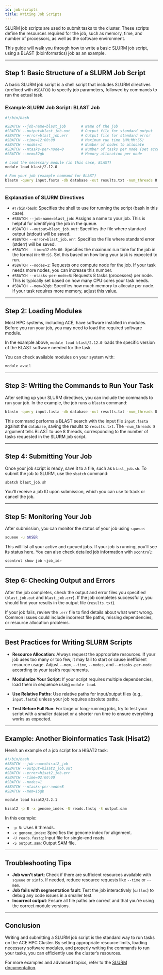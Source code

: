 ```yaml
---
id: job-scripts
title: Writing Job Scripts
---
```


SLURM job scripts are used to submit tasks to the cluster. These scripts define the resources required for the job, such as memory, time, and number of processors, as well as the software environment.

This guide will walk you through how to write a basic SLURM job script, using a BLAST (bioinformatics) job as an example.

---

## Step 1: Basic Structure of a SLURM Job Script

A basic SLURM job script is a shell script that includes SLURM directives (prefixed with `#SBATCH`) to specify job parameters, followed by commands to run the actual task.

### Example SLURM Job Script: BLAST Job

```bash
#!/bin/bash

#SBATCH --job-name=blast_job       # Name of the job
#SBATCH --output=blast_job.out     # Output file for standard output
#SBATCH --error=blast_job.err      # Output file for standard error
#SBATCH --time=12:00:00            # Maximum run time (HH:MM:SS)
#SBATCH --nodes=1                  # Number of nodes to allocate
#SBATCH --ntasks-per-node=8        # Number of tasks per node (set according to your job)
#SBATCH --mem=32gb                 # Memory allocation per node

# Load the necessary module (in this case, BLAST)
module load blast/2.12.0

# Run your job (example command for BLAST)
blastn -query input.fasta -db database -out results.txt -num_threads 8
```

---

### Explanation of SLURM Directives

- `#!/bin/bash`: Specifies the shell to use for running the script (bash in this case).
- `#SBATCH --job-name=blast_job`: Assigns a name to your job. This is helpful for identifying the job in the queue.
- `#SBATCH --output=blast_job.out`: Specifies the file where standard output (stdout) will be saved.
- `#SBATCH --error=blast_job.err`: Specifies the file where standard error (stderr) will be saved.
- `#SBATCH --time=12:00:00`: Specifies the maximum run time for the job in the format `HH:MM:SS`. Set this based on how long your task is expected to run.
- `#SBATCH --nodes=1`: Requests one compute node for the job. If your task needs more nodes, you can increase this number.
- `#SBATCH --ntasks-per-node=8`: Requests 8 tasks (processes) per node. This is typically set based on how many CPU cores your task needs.
- `#SBATCH --mem=32gb`: Specifies how much memory to allocate per node. If your task requires more memory, adjust this value.

---

## Step 2: Loading Modules

Most HPC systems, including ACE, have software installed in modules. Before you run your job, you may need to load the required software module.

In the example above, `module load blast/2.12.0` loads the specific version of the BLAST software needed for the task.

You can check available modules on your system with:
```bash
module avail
```

---

## Step 3: Writing the Commands to Run Your Task

After setting up your SLURM directives, you can include the commands to run your job. In the example, the job runs a `blastn` command:

```bash
blastn -query input.fasta -db database -out results.txt -num_threads 8
```

This command performs a BLAST search with the input file `input.fasta` against the `database`, saving the results to `results.txt`. The `-num_threads 8` argument tells BLAST to use 8 threads, corresponding to the number of tasks requested in the SLURM job script.

---

## Step 4: Submitting Your Job

Once your job script is ready, save it to a file, such as `blast_job.sh`. To submit the job to SLURM, use the `sbatch` command:

```bash
sbatch blast_job.sh
```

You’ll receive a job ID upon submission, which you can use to track or cancel the job.

---

## Step 5: Monitoring Your Job

After submission, you can monitor the status of your job using `squeue`:

```bash
squeue -u $USER
```

This will list all your active and queued jobs. If your job is running, you'll see its status here. You can also check detailed job information with `scontrol`:

```bash
scontrol show job <job_id>
```

---

## Step 6: Checking Output and Errors

After the job completes, check the output and error files you specified (`blast_job.out` and `blast_job.err`). If the job completes successfully, you should find your results in the output file (`results.txt`).

If your job fails, review the `.err` file to find details about what went wrong. Common issues could include incorrect file paths, missing dependencies, or resource allocation problems.

---

## Best Practices for Writing SLURM Scripts

- **Resource Allocation**: Always request the appropriate resources. If your job uses too many or too few, it may fail to start or cause inefficient resource usage. Adjust `--mem`, `--time`, `--nodes`, and `--ntasks-per-node` according to your task’s requirements.
  
- **Modularize Your Script**: If your script requires multiple dependencies, load them in sequence using `module load`.

- **Use Relative Paths**: Use relative paths for input/output files (e.g., `input.fasta`) unless your job requires absolute paths.

- **Test Before Full Run**: For large or long-running jobs, try to test your script with a smaller dataset or a shorter run time to ensure everything works as expected.

---

## Example: Another Bioinformatics Task (Hisat2)

Here’s an example of a job script for a HISAT2 task:

```bash
#!/bin/bash
#SBATCH --job-name=hisat2_job
#SBATCH --output=hisat2_job.out
#SBATCH --error=hisat2_job.err
#SBATCH --time=02:00:00
#SBATCH --nodes=1
#SBATCH --ntasks-per-node=8
#SBATCH --mem=16gb

module load hisat2/2.2.1

hisat2 -p 8 -x genome_index -U reads.fastq -S output.sam
```

In this example:
- `-p 8`: Uses 8 threads.
- `-x genome_index`: Specifies the genome index for alignment.
- `-U reads.fastq`: Input file for single-end reads.
- `-S output.sam`: Output SAM file.

---

## Troubleshooting Tips

- **Job won't start**: Check if there are sufficient resources available with `squeue` or `sinfo`. If needed, reduce resource requests like `--time` or `--mem`.
- **Job fails with segmentation fault**: Test the job interactively (`salloc`) to debug any code issues in a smaller test.
- **Incorrect output**: Ensure all file paths are correct and that you’re using the correct module versions.

---

## Conclusion

Writing and submitting a SLURM job script is the standard way to run tasks on the ACE HPC Cluster. By setting appropriate resource limits, loading necessary software modules, and properly writing the commands to run your tasks, you can efficiently use the cluster’s resources.

For more examples and advanced topics, refer to the [SLURM documentation](https://slurm.schedmd.com/documentation.html).